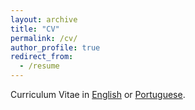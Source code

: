 ```yaml
---
layout: archive
title: "CV"
permalink: /cv/
author_profile: true
redirect_from:
  - /resume
---
```


Curriculum Vitae in [English](https://p-aldighieri.github.io/files/CV-pedro-braga-soares-en.pdf) or [Portuguese](https://p-aldighieri.github.io/files/CV-pedro-braga-soares-pt.pdf).
